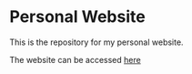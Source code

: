 # Personal Website

This is the repository for my personal website.

The website can be accessed [here](https://shivamkhattar.com)

